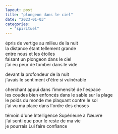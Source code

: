 ```yaml
---
layout: post
title: "plongeon dans le ciel"
date: "2023-01-03"
categories: 
  - "spirituel"
---
```



épris de vertige au milieu de la nuit  
la distance étant tellement grande  
entre nous et les étoiles  
faisant un plongeon dans le ciel  
j'ai eu peur de tomber dans le vide  

devant la profondeur de la nuit  
j'avais le sentiment d'être si vulnérable  

cherchant appui dans l'immensité de l'espace  
les coudes bien enfoncés dans le sable sur la plage  
le poids du monde me plaquant contre le sol  
j'ai vu ma place dans l'ordre des choses  

témoin d'une Intelligence Supérieure à l’œuvre  
j'ai senti que pour le reste de ma vie  
je pourrais Lui faire confiance  


